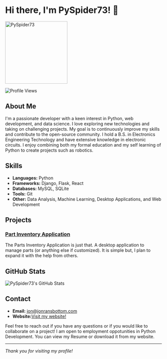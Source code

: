 # Hi there, I'm PySpider73! 👋
 <img src="https://jonransbottom.com/wp-content/uploads/2025/01/pyspider73.png" alt="PySpider73" width="200" height="200"> 


![Profile Views](https://komarev.com/ghpvc/?username=PySpider73&color=blue)

## About Me

I'm a passionate developer with a keen interest in Python, web development, and data science. I love exploring new technologies and taking on challenging projects. My goal is to continuously improve my skills and contribute to the open-source community. I hold a B.S. in Electronics Engineering Technology and have extensive knowledge in electronic circuits. I enjoy combining both my formal education and my self learning of Python to create projects such as robotics.

## Skills

- **Languages:** Python
- **Frameworks:** Django, Flask, React
- **Databases:** MySQL, SQLite
- **Tools:** Git
- **Other:** Data Analysis, Machine Learning, Desktop Applications, and Web Development

## Projects

### [Part Inventory Application](https://github.com/PySpider73/Part_Inventory_App)
The Parts Inventory Application is just that. A desktop application to manage parts (or anything else if customized). It is simple but, I plan to expand it with the help from others.

## GitHub Stats

![PySpider73's GitHub Stats](https://github-readme-stats.vercel.app/api?username=PySpider73&show_icons=true&theme=radical)

## Contact

- **Email:** jon@jonransbottom.com
- **Website:**<a href="https://jonransbottom.com/">Visit my website!</a>

Feel free to reach out if you have any questions or if you would like to collaborate on a project! I am open to employment oppotunities in Python Development. You can view my Resume or download it from my website.

---

*Thank you for visiting my profile!*
